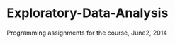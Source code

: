 Exploratory-Data-Analysis
=========================

Programming assignments for the course, June2, 2014
